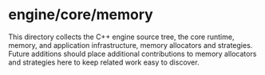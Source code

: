 # engine/core/memory

This directory collects the C++ engine source tree, the core runtime, memory, and application infrastructure, memory allocators and strategies.
Future additions should place additional contributions to memory allocators and strategies here to keep related work easy to discover.
